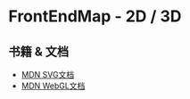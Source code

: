 # FrontEndMap - 2D / 3D

## 书籍 & 文档

- [MDN SVG文档](https://developer.mozilla.org/zh-CN/docs/Web/SVG)
- [MDN WebGL文档](https://developer.mozilla.org/zh-CN/docs/Web/API/WebGL_API)